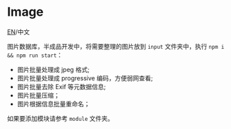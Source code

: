 Image
=====

[EN](./README.md)/中文

图片数据库，半成品开发中，将需要整理的图片放到 `input` 文件夹中，执行 `npm i && npm run start`：

- 图片批量处理成 jpeg 格式;
- 图片批量处理成 progressive 编码，方便弱网查看;
- 图片批量去除 Exif 等元数据信息;
- 图片批量压缩；
- 图片根据信息批量重命名；

如果要添加模块请参考 `module` 文件夹。